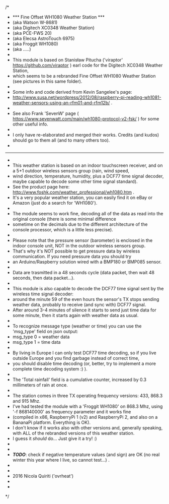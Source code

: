 /*
 * *** Fine Offset WH1080 Weather Station ***
 * (aka Watson W-8681)
 * (aka Digitech XC0348 Weather Station)
 * (aka PCE-FWS 20) 
 * (aka Elecsa AstroTouch 6975)
 * (aka Froggit WH1080)
 * (aka .....)
 *
 * This module is based on Stanisław Pitucha ('viraptor' https://github.com/viraptor ) earl code for the Digitech XC0348 Weather Station, 
 * which seems to be a rebranded Fine Offset WH1080 Weather Station (see pictures in this same folder).
 *
 * Some info and code derived from Kevin Sangelee's page: 
 * http://www.susa.net/wordpress/2012/08/raspberry-pi-reading-wh1081-weather-sensors-using-an-rfm01-and-rfm12b/ .
 *
 * See also Frank 'SevenW' page ( https://www.sevenwatt.com/main/wh1080-protocol-v2-fsk/ ) for some other useful info.
 *
 * I only have re-elaborated and merged their works. Credits (and kudos) should go to them all (and to many others too).
 *
 *********************
 *
 * This weather station is based on an indoor touchscreen receiver, and on a 5+1 outdoor wireless sensors group (rain, wind speed, 
 * wind direction, temperature, humidity, plus a DCF77 time signal decoder, maybe capable to decode some other time signal standard).
 * See the product page here: http://www.foshk.com/weather_professional/wh1080.htm . 
 * It's a very popular weather station, you can easily find it on eBay or Amazon (just do a search for 'WH1080').
 *
 * The module seems to work fine, decoding all of the data as read into the original console (there is some minimal difference
 * sometime on the decimals due to the different architecture of the console processor, which is a little less precise).
 * 
 * Please note that the pressure sensor (barometer) is enclosed in the indoor console unit, NOT in the outdoor wireless sensors group. 
 * That's why it's NOT possible to get pressure data by wireless communication. If you need pressure data you should try 
 * an Arduino/Raspberry solution wired with a BMP180 or BMP085 sensor.
 *
 * Data are trasmitted in a 48 seconds cycle (data packet, then wait 48 seconds, then data packet...).
 * 
 * This module is also capable to decode the DCF77 time signal sent by the wireless time signal decoder: 
 * around the minute 59 of the even hours the sensor's TX stops sending weather data, probably to receive (and sync with) DCF77 signal.
 * After around 3-4 minutes of silence it starts to send just time data for some minute, then it starts again with weather data as usual.
 *
 * To recognize message type (weather or time) you can use the 'msg_type' field on json output:
 * msg_type 0 = weather data
 * msg_type 1 = time data
 *
 * By living in Europe I can only test DCF77 time decoding, so if you live outside Europe and you find garbage instead of correct time,
 * you should disable time decoding (or, better, try to implement a more complete time decoding system :) ).
 *
 * The 'Total rainfall' field is a cumulative counter, increased by 0.3 millimeters of rain at once.
 *
 * The station comes in three TX operating frequency versions: 433, 868.3 and 915 Mhz. 
 * I've had tested the module with a 'Froggit WH1080' on 868.3 Mhz, using '-f 868140000' as frequency parameter and it works fine 
 * (compiled in x86, RaspberryPi 1 (v2) and RaspberryPi 2, and also on a BananaPi platform. Everything is OK). 
 * I don't know if it works also with other versions and, generally speaking, with ALL of the rebranded versions of this weather station. 
 * I guess it *should* do... Just give it a try! :)
 *
 * 
 * ***TODO***: check if negative temperature values (and sign) are OK (no real winter this year where I live, so cannot test...) .
 * 
 *
 * 2016 Nicola Quiriti ('ovrheat')
 *
 *
 */